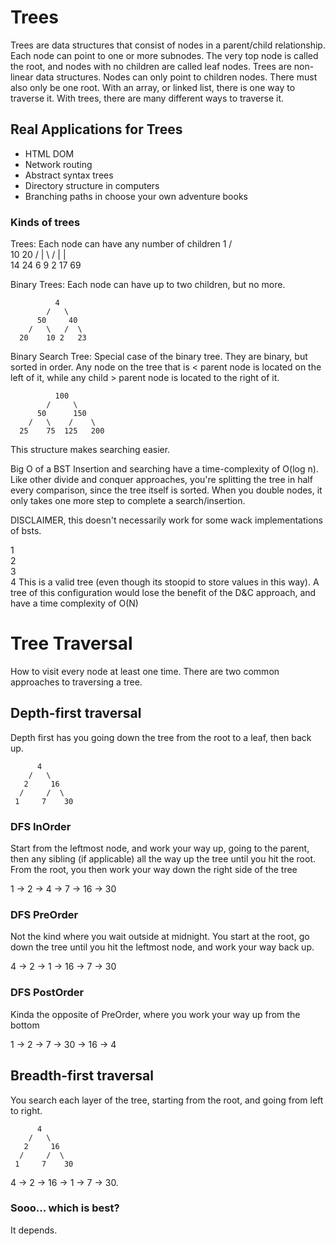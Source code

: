 # Trees

Trees are data structures that consist of nodes in a parent/child relationship. Each node can point to one or more subnodes. The very top node is called the root, and nodes with no children are called leaf nodes. Trees are non-linear data structures. Nodes can only point to children nodes. There must also only be one root. With an array, or linked list, there is one way to traverse it. With trees, there are many different ways to traverse it.

## Real Applications for Trees
- HTML DOM
- Network routing
- Abstract syntax trees
- Directory structure in computers
- Branching paths in choose your own adventure books

### Kinds of trees

Trees: Each node can have any number of children
              1
            /   \
          10     20
        /  | \  / | | \
      14  24  6 9 2 17 69


Binary Trees: Each node can have up to two children, but no more.

              4
            /   \
          50     40
        /   \   /  \
      20    10 2   23

Binary Search Tree: Special case of the binary tree. They are binary, but sorted in order. Any node on the tree that is < parent node is located on the left of it, while any child > parent node is located to the right of it.

              100
            /     \
          50      150
        /   \    /    \
      25    75  125   200

This structure makes searching easier. 

Big O of a BST
Insertion and searching have a time-complexity of O(log n). Like other divide and conquer approaches, you're splitting the tree in half every comparison, since the tree itself is sorted. When you double nodes, it only takes one more step to complete a search/insertion. 

DISCLAIMER, this doesn't necessarily work for some wack implementations of bsts. 

1
 \
  2
   \
    3
     \
      4
This is a valid tree (even though its stoopid to store values in this way). A tree of this configuration would lose the benefit of the D&C approach, and have a time complexity of O(N)

# Tree Traversal
How to visit every node at least one time. There are two common approaches to traversing a tree.

## Depth-first traversal
Depth first has you going down the tree from the root to a leaf, then back up.

          4
        /   \
       2     16
      /     /  \
     1     7    30

### DFS InOrder
Start from the leftmost node, and work your way up, going to the parent, then any sibling (if applicable) all the way up the tree until you hit the root. From the root, you then work your way down the right side of the tree

1 -> 2 -> 4 -> 7 -> 16 -> 30

### DFS PreOrder
Not the kind where you wait outside at midnight. You start at the root, go down the tree until you hit the leftmost node, and work your way back up.

4 -> 2 -> 1 -> 16 -> 7 -> 30

### DFS PostOrder
Kinda the opposite of PreOrder, where you work your way up from the bottom

1 -> 2 -> 7 -> 30 -> 16 -> 4

## Breadth-first traversal
You search each layer of the tree, starting from the root, and going from left to right.

          4
        /   \
       2     16
      /     /  \
     1     7    30

4 -> 2 -> 16 -> 1 -> 7 -> 30.

### Sooo... which is best?
It depends.